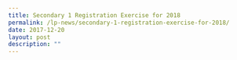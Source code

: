 ```yaml
---
title: Secondary 1 Registration Exercise for 2018
permalink: /lp-news/secondary-1-registration-exercise-for-2018/
date: 2017-12-20
layout: post
description: ""
---
```


